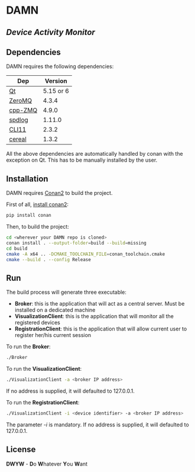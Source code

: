 # DAMN
## _Device Activity Monitor_

## Dependencies

DAMN requires the following dependencies: 

| Dep | Version |
| ------ | ------ |
| [Qt](https://www.qt.io/) | 5.15 or 6 |
| [ZeroMQ](https://zeromq.org/) | 4.3.4 |
| [cpp-ZMQ](https://github.com/zeromq/cppzmq) | 4.9.0 |
| [spdlog](https://github.com/gabime/spdlog) | 1.11.0 |
| [CLI11](https://github.com/CLIUtils/CLI11) | 2.3.2 |
| [cereal](https://github.com/USCiLab/cereal) | 1.3.2 |

All the above dependencies are automatically handled by conan with the exception on Qt. This has to be manually installed by the user.

## Installation

DAMN requires [Conan2](https://docs.conan.io/2/tutorial.html) to build the project.

First of all, [install conan2](https://docs.conan.io/2/installation.html):

```sh
pip install conan
```

Then, to build the project:

```sh
cd <wherever your DAMN repo is cloned>
conan install . --output-folder=build --build=missing
cd build
cmake -A x64 .. -DCMAKE_TOOLCHAIN_FILE=conan_toolchain.cmake
cmake --build . --config Release
```

## Run

The build process will generate three executable:

- **Broker**: this is the application that will act as a central server. Must be installed on a dedicated machine
- **VisualizationClient**: this is the application that will monitor all the registered devices
- **RegistrationClient**: this is the application that will allow current user to register her/his current session

To run the **Broker**:

```sh
./Broker
```

To run the **VisualizationClient**:

```sh
./VisualizationClient -a <broker IP address>
```

If no address is supplied, it will defaulted to 127.0.0.1.

To run the **RegistrationClient**:

```sh
./VisualizationClient -i <device identifier> -a <broker IP address>
```

The parameter *-i <device identifier>* is mandatory. If no address is supplied, it will defaulted to 127.0.0.1.


## License

**DWYW** - **D**o **W**hatever **Y**ou **W**ant